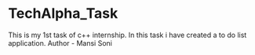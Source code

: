 # TechAlpha_Task
This is my 1st task of c++ internship. In this task i have created a to do list application.
Author - Mansi Soni
